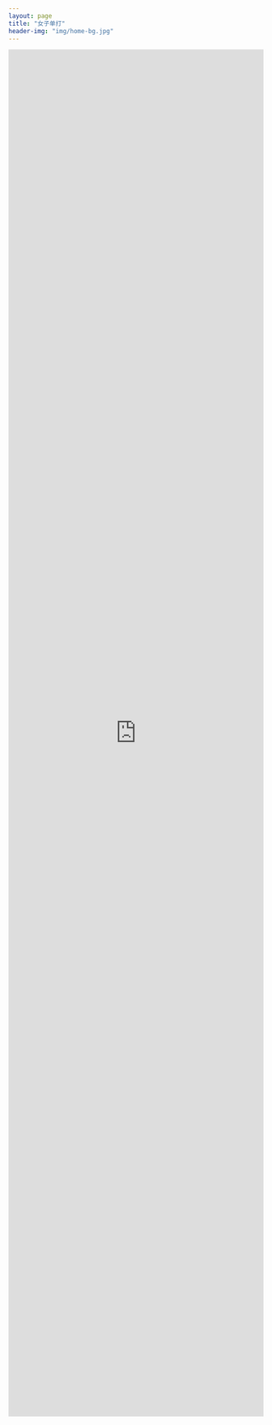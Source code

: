 ```yaml
---
layout: page
title: "女子单打"
header-img: "img/home-bg.jpg"
---
```


<iframe src="https://challonge.com/actc2018_singlesw/module" width="100%" height="2700" frameborder="0" scrolling="auto" allowtransparency="true"></iframe>
